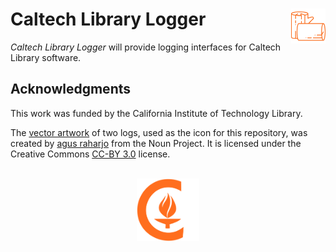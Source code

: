 # Caltech Library Logger<img width="11%" align="right" src="https://github.com/caltechlibrary/caltechlibrarylogger/raw/main/.graphics/logo.png">

_Caltech Library Logger_ will provide logging interfaces for Caltech Library software.


Acknowledgments
---------------

This work was funded by the California Institute of Technology Library.

The [vector artwork](https://thenounproject.com/term/log/3816524/) of two logs, used as the icon for this repository, was created by [agus raharjo](https://thenounproject.com/agusrahar) from the Noun Project. It is licensed under the Creative Commons [CC-BY 3.0](https://creativecommons.org/licenses/by/3.0/) license.


<div align="center">
  <br>
  <a href="https://www.caltech.edu">
    <img width="100" height="100" src="https://raw.githubusercontent.com/caltechlibrary/template/main/.graphics/caltech-round.png">
  </a>
</div>
